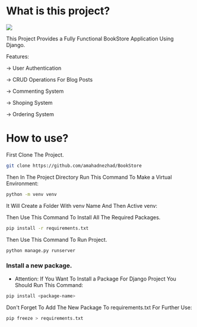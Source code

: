 

# What is this project?
<span><img src="https://img.shields.io/badge/Django-092E20?style=flat&logo=django&logoColor=green" /></span>

This Project Provides a Fully Functional BookStore Application Using Django.

Features:
<p>-> User Authentication</p>
<p>-> CRUD Operations For Blog Posts</p>
<p>-> Commenting System</p>
<p>-> Shoping System</p>
<p>-> Ordering System</p>

# How to use?

First Clone The Project.

```bash
git clone https://github.com/amahadnezhad/BookStore
```

Then In The Project Directory Run This Command To Make a Virtual Environment:

```bash
python -m venv venv 
```

It Will Create a Folder With venv Name And Then Active venv:

Then Use This Command To Install All The Required Packages.
```bash
pip install -r requirements.txt
```

Then Use This Command To Run Project.
```bash
python manage.py runserver
```

### Install a new package.
* Attention:
If You Want To Install a Package For Django Project You Should Run This Command:

```bash
pip install <package-name>
``` 

Don't Forget To Add The New Package To requirements.txt For Further Use:
```bash
pip freeze > requirements.txt
```
